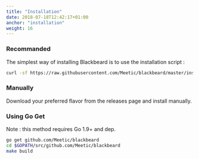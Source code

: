 ```yaml
---
title: "Installation"
date: 2018-07-18T12:42:17+01:00
anchor: "installation"
weight: 16
---
```

### Recommanded

The simplest way of installing Blackbeard is to use the installation script :

```sh
curl -sf https://raw.githubusercontent.com/Meetic/blackbeard/master/install.sh | sh
```

### Manually

Download your preferred flavor from the releases page and install manually.

### Using Go Get

Note : this method requires Go 1.9+ and dep.

```sh
go get github.com/Meetic/blackbeard
cd $GOPATH/src/github.com/Meetic/blackbeard
make build
```
